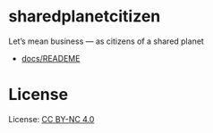 # sharedplanetcitizen

Let’s mean business — as citizens of a shared planet

* [docs/READEME](docs/README.md)

# License

License: [CC BY-NC 4.0](https://creativecommons.org/licenses/by-nc/4.0/)